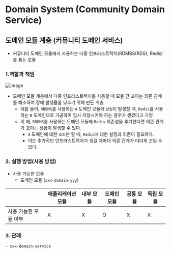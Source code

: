 # Domain System (Community Domain Service)

## 도메인 모듈 계층 (커뮤니티 도메인 서비스)

- 커뮤니티 도메인 모듈에서 사용하는 다중 인프라스트럭처(RDMBS(RDS), Redis)를 품는 모듈

### 1.역할과 책임

![image](https://user-images.githubusercontent.com/70932170/225802408-40ba14a4-4ec8-4d10-ae53-6fd63c7d2178.png)

- 도메인 모듈 계층에서 다중 인프라스트럭처를 사용할 때 모듈 간 꼬이는 의존 관계를 해소하여 장애 발생율을 낮추기 위해 만든 계층
    - 예를 들어, `RDBMS`를 사용하는 `A` 도메인 모듈에 `삽입`이 발생할 때, `Redis`를 사용하는 `B` 도메인으로 가공하여 임시 저장시켜야 하는 경우가 생겼다고 가정
    - 이 때, `RDBMS`를 사용하는 도메인 모듈에 `Redis` 의존성을 추가한다면 의존 관계가 꼬이는 상황이 발생할 수 있다.
        - `A` 도메인에 대한 `조회`만 할 때, `Redis`에 대한 설정과 의존이 필요하다.
        - 이는 추가적인 인프라스트럭처가 생길 때마다 의존 관계가 더더욱 꼬일 수 있다.

### 2. 실행 방법(사용 방법)

- 사용 가능한 모듈
    - 도메인 모듈 (`xxx-domain-yyy`)

|              | 애플리케이션 모듈 | 내부 모듈 | 도메인 모듈 | 공통 모듈 | 독립 모듈 |
|--------------|-----------|-------|--------|-------|-------|
| 사용 가능한 모듈 여부 | X         | X     | O      | X     | X     |

### 3. 관례

```bash
- xxx-domain-service
```